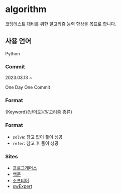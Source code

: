 # algorithm

코딩테스트 대비를 위한 알고리즘 능력 향상을 목표로 합니다.

## 사용 언어

Python

### Commit

2023.03.13 ~

One Day One Commit

### Format

{Keyword}{난이도}{알고리즘 종류}

### Format

- `solve`: 참고 없이 풀이 성공
- `refer`: 참고 후 풀이 성공

### Sites

- [프로그래머스](https://programmers.co.kr/learn/challenges)
- [백준](https://www.acmicpc.net)
- [소프티어](https://softeer.ai/practice/index.do)
- [swExpert](swexpertacademy.com)
